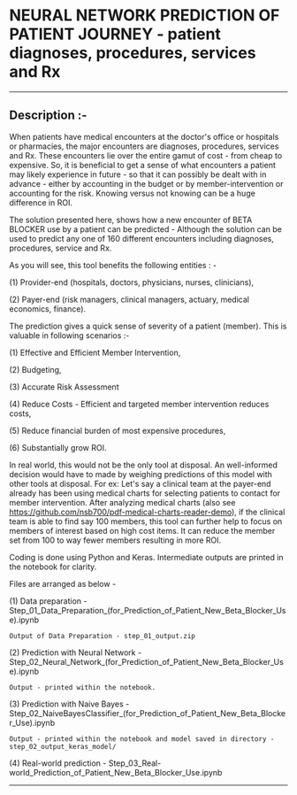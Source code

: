 # NEURAL NETWORK PREDICTION OF PATIENT JOURNEY - patient diagnoses, procedures, services and Rx

***

## Description :-

When patients have medical encounters at the doctor's office or hospitals or pharmacies, the major encounters are diagnoses, 
procedures, services and Rx. These encounters lie over the entire gamut of cost - from cheap to expensive. So, it is beneficial
to get a sense of what encounters a patient may likely experience in future - so that it can possibly be dealt with in advance - 
either by accounting in the budget or by member-intervention or accounting for the risk. Knowing versus not knowing can be a 
huge difference in ROI. 

The solution presented here, shows how a new encounter of BETA BLOCKER use by a patient can be predicted - Although the solution 
can be used to predict any one of 160 different encounters including diagnoses, procedures, service and Rx.

As you will see, this tool benefits the following entities : -

(1) Provider-end (hospitals, doctors, physicians, nurses, clinicians),

(2) Payer-end (risk managers, clinical managers, actuary, medical economics, finance). 

The prediction gives a quick sense of severity of a patient (member). This is valuable in following scenarios :-

(1) Effective and Efficient Member Intervention,

(2) Budgeting,

(3) Accurate Risk Assessment

(4) Reduce Costs - Efficient and targeted member intervention reduces costs,

(5) Reduce financial burden of most expensive procedures,

(6) Substantially grow ROI.

In real world, this would not be the only tool at disposal. An well-informed decision would have to made by weighing predictions 
of this model with other tools at disposal. For ex: Let's say a clinical team at the payer-end already has been using medical charts
for selecting patients to contact for member intervention.
After analyzing medical charts (also see https://github.com/nsb700/pdf-medical-charts-reader-demo), if the clinical team is able to find say 
100 members, this tool can further help to focus on members of interest based on high cost items. It can reduce the member set from 100
to way fewer members resulting in more ROI.

Coding is done using Python and Keras. Intermediate outputs are printed in the notebook for clarity.

Files are arranged as below - 

(1) Data preparation - Step_01_Data_Preparation_(for_Prediction_of_Patient_New_Beta_Blocker_Use).ipynb
    
    Output of Data Preparation - step_01_output.zip
    
(2) Prediction with Neural Network - Step_02_Neural_Network_(for_Prediction_of_Patient_New_Beta_Blocker_Use).ipynb
    
    Output - printed within the notebook.

(3) Prediction with Naive Bayes - Step_02_NaiveBayesClassifier_(for_Prediction_of_Patient_New_Beta_Blocker_Use).ipynb
    
    Output - printed within the notebook and model saved in directory - step_02_output_keras_model/

(4) Real-world prediction - Step_03_Real-world_Prediction_of_Patient_New_Beta_Blocker_Use.ipynb

***

